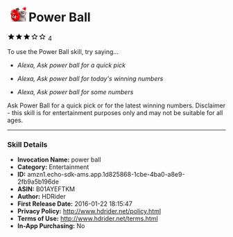# &nbsp;<img src="app_icon" alt="Power Ball icon" width="36"> Power Ball
![3 stars](../../../images/ic_star_black_18dp_1x.png)![3 stars](../../../images/ic_star_black_18dp_1x.png)![3 stars](../../../images/ic_star_black_18dp_1x.png)![3 stars](../../../images/ic_star_border_black_18dp_1x.png)![3 stars](../../../images/ic_star_border_black_18dp_1x.png) 4

To use the Power Ball skill, try saying...

* *Alexa, Ask power ball for a quick pick*

* *Alexa, Ask power ball for today's winning numbers*

* *Alexa, Ask power ball for some numbers*

Ask Power Ball for a quick pick or for the latest winning numbers.
Disclaimer - this skill is for entertainment purposes only and may not be suitable for all ages.

***

### Skill Details

* **Invocation Name:** power ball
* **Category:** Entertainment
* **ID:** amzn1.echo-sdk-ams.app.1d825868-1cbe-4ba0-a8e9-2fb9a5b196de
* **ASIN:** B01AYEFTKM
* **Author:** HDRider
* **First Release Date:** 2016-01-22 18:15:47
* **Privacy Policy:** http://www.hdrider.net/policy.html
* **Terms of Use:** http://www.hdrider.net/terms.html
* **In-App Purchasing:** No
